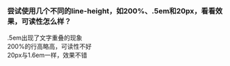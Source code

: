 ### 尝试使用几个不同的line-height，如200%、.5em和20px，看看效果，可读性怎么样？

.5em出现了文字重叠的现象<br>
200%的行高略高，可读性不好<br>
20px与1.6em一样，效果不错<br>
